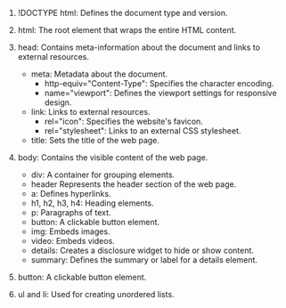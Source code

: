 1. !DOCTYPE html: Defines the document type and version.

2. html: The root element that wraps the entire HTML content.

3. head: Contains meta-information about the document and links to external resources.
   - meta: Metadata about the document.
     - http-equiv="Content-Type": Specifies the character encoding.
     - name="viewport": Defines the viewport settings for responsive design.
   - link: Links to external resources.
     - rel="icon": Specifies the website's favicon.
     - rel="stylesheet": Links to an external CSS stylesheet.
   - title: Sets the title of the web page.

4. body: Contains the visible content of the web page.
   - div: A container for grouping elements.
   - header Represents the header section of the web page.
   - a: Defines hyperlinks.
   - h1, h2, h3, h4: Heading elements.
   - p: Paragraphs of text.
   - button: A clickable button element.
   - img: Embeds images.
   - video: Embeds videos.
   - details: Creates a disclosure widget to hide or show content.
   - summary: Defines the summary or label for a details element.

5. button: A clickable button element.

6. ul and li: Used for creating unordered lists.
